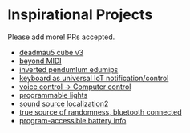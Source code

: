# Inspirational Projects

Please add more! PRs accepted.

- [deadmau5 cube v3](https://www.youtube.com/watch?v=waGzVes6PWY)
- [beyond MIDI](https://www.youtube.com/watch?v=x5MuKTkukIw)
- [inverted pendumlum edumips](https://www.youtube.com/watch?v=Owe0o0ynUbY)
- [keyboard as universal IoT notification/control](https://www.daskeyboard.com/x/x50q-rgb-mechanical-keyboard/)
- [voice control -> Computer control](https://www.instructables.com/id/IoTyper-Control-Your-PC-Via-Alexa-IoT/)
- [programmable lights](https://www.instructables.com/id/Super-Simple-RGB-WiFi-Lamp/)
- [sound source localization](https://respeaker.io/6_mic_array/)[2](https://respeaker.io/usb_4_mic_array/)
- [true source of randomness, bluetooth connected](https://hackaday.io/project/28377-electronic-dice)
- [program-accessible battery info](https://hackaday.io/project/164733-pisugar-battery-for-raspberry-pi-zero)
